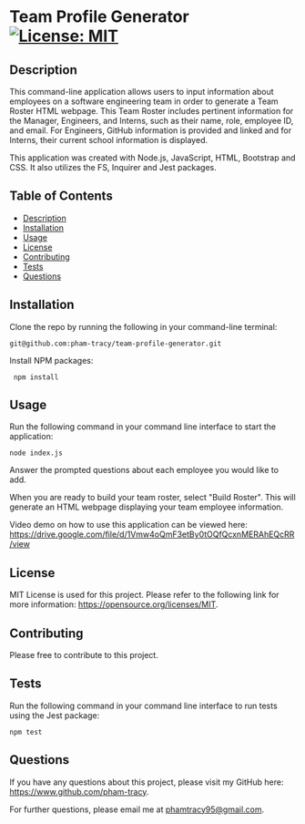 # Team Profile Generator [![License: MIT](https://img.shields.io/badge/License-MIT-yellow.svg)](https://opensource.org/licenses/MIT)

## Description

This command-line application allows users to input information about employees on a software engineering team in order to generate a Team Roster HTML webpage. This Team Roster includes pertinent information for the Manager, Engineers, and Interns, such as their name, role, employee ID, and email. For Engineers, GitHub information is provided and linked and for Interns, their current school information is displayed.

This application was created with Node.js, JavaScript, HTML, Bootstrap and CSS. It also utilizes the FS, Inquirer and Jest packages.

## Table of Contents

- [Description](#description)
- [Installation](#installation)
- [Usage](#usage)
- [License](#license)
- [Contributing](#contributing)
- [Tests](#tests)
- [Questions](#questions)

## Installation

Clone the repo by running the following in your command-line terminal:

    git@github.com:pham-tracy/team-profile-generator.git

Install NPM packages:

     npm install

## Usage

Run the following command in your command line interface to start the application:

    node index.js

Answer the prompted questions about each employee you would like to add.

When you are ready to build your team roster, select "Build Roster". This will generate an HTML webpage displaying your team employee information.

Video demo on how to use this application can be viewed here: https://drive.google.com/file/d/1Vmw4oQmF3etBy0tOQfQcxnMERAhEQcRR/view

## License

MIT License is used for this project. Please refer to the following link for more information: https://opensource.org/licenses/MIT.

## Contributing

Please free to contribute to this project.

## Tests

Run the following command in your command line interface to run tests using the Jest package:

    npm test

## Questions

If you have any questions about this project, please visit my GitHub here: https://www.github.com/pham-tracy.

For further questions, please email me at phamtracy95@gmail.com.
